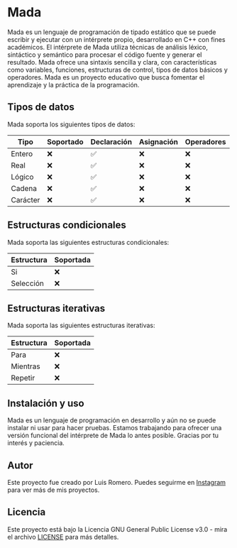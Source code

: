 # Mada

Mada es un lenguaje de programación de tipado estático que se puede escribir y ejecutar con un intérprete propio, desarrollado en C++ con fines académicos. El intérprete de Mada utiliza técnicas de análisis léxico, sintáctico y semántico para procesar el código fuente y generar el resultado. Mada ofrece una sintaxis sencilla y clara, con características como variables, funciones, estructuras de control, tipos de datos básicos y operadores. Mada es un proyecto educativo que busca fomentar el aprendizaje y la práctica de la programación.

## Tipos de datos

Mada soporta los siguientes tipos de datos:

| Tipo    | Soportado | Declaración | Asignación | Operadores |
|---------|-----------|-------------|------------|------------|
| Entero  | ❌        | ✅          | ❌         | ❌         |
| Real    | ❌        | ✅          | ❌         | ❌         |
| Lógico  | ❌        | ✅          | ❌         | ❌         |
| Cadena  | ❌        | ✅          | ❌         | ❌         |
| Carácter| ❌        | ✅          | ❌         | ❌         |

## Estructuras condicionales

Mada soporta las siguientes estructuras condicionales:

| Estructura | Soportada |
|------------|-----------|
| Si         | ❌        |
| Selección  | ❌        |

## Estructuras iterativas

Mada soporta las siguientes estructuras iterativas:

| Estructura | Soportada |
|------------|-----------|
| Para       | ❌        |
| Mientras   | ❌        |
| Repetir    | ❌        |

## Instalación y uso

Mada es un lenguaje de programación en desarrollo y aún no se puede instalar ni usar para hacer pruebas. Estamos trabajando para ofrecer una versión funcional del intérprete de Mada lo antes posible. Gracias por tu interés y paciencia.

## Autor

Este proyecto fue creado por Luis Romero. Puedes seguirme en [Instagram](https://www.instagram.com/llromerorr/) para ver más de mis proyectos.

## Licencia

Este proyecto está bajo la Licencia GNU General Public License v3.0 - mira el archivo [LICENSE](LICENSE) para más detalles.